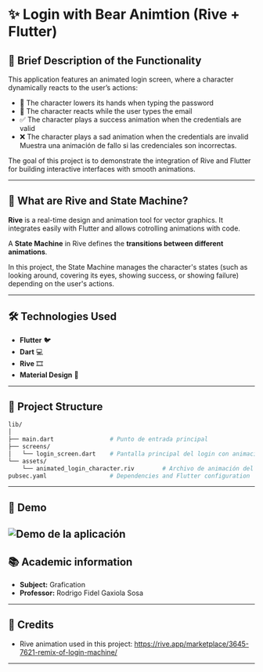 # ✨ Login with Bear Animtion (Rive + Flutter)

## 🧩 Brief Description of the Functionality  
This application features an animated login screen, where a character dynamically reacts to the user’s actions:  
- 👀 The character lowers its hands when typing the password  
- 🤔 The character reacts while the user types the email   
- ✅ The character plays a success animation when the credentials are valid   
- ❌ The character plays a sad animation when the credentials are invalid Muestra una animación de fallo si las credenciales son incorrectas.  

The goal of this project is to demonstrate the integration of Rive and Flutter for building interactive interfaces with smooth animations.

---

## 🎨 What are Rive and State Machine?
**Rive** is a real-time design and animation tool for vector graphics. It integrates easily with Flutter and allows cotrolling animations with code. 

A **State Machine** in Rive defines the **transitions between different animations**.  

In this project, the State Machine manages the character's states (such as looking around, covering its eyes, showing success, or showing failure) depending on the user's actions.

---

## 🛠️ Technologies Used
- **Flutter** 🐦  
- **Dart** 💻  
- **Rive** 🎞️  
- **Material Design** 🎨  

---

## 🧱 Project Structure
```bash
lib/
│
├── main.dart                # Punto de entrada principal
├── screens/
│   └── login_screen.dart    # Pantalla principal del login con animaciones
└── assets/
    └── animated_login_character.riv        # Archivo de animación del personaje (Rive)
pubsec.yaml                  # Dependencies and Flutter configuration
```

---

## 🎥 Demo

![Demo de la aplicación](assets/demo.gif)
---

## 📚 Academic information
- **Subject:** Grafication
- **Professor:** Rodrigo Fidel Gaxiola Sosa

---

## 🙌 Credits
- Rive animation used in this project: https://rive.app/marketplace/3645-7621-remix-of-login-machine/

---
